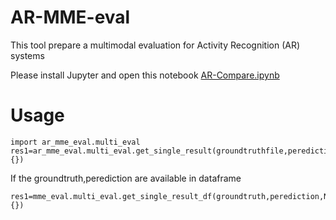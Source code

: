 # AR-MME-eval


This tool prepare a multimodal evaluation for Activity Recognition (AR) systems

Please install Jupyter and open this notebook [AR-Compare.ipynb](AR-Compare.ipynb) 



# Usage

```
import ar_mme_eval.multi_eval
res1=ar_mme_eval.multi_eval.get_single_result(groundtruthfile,peredictionfile,None,debug=0,args={})
```

If the groundtruth,perediction are available in dataframe 
```
res1=mme_eval.multi_eval.get_single_result_df(groundtruth,perediction,None,debug=0,args={})
```

